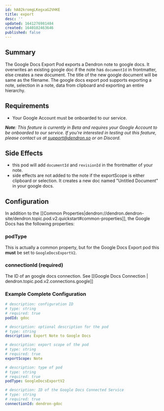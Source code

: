 ```yaml
---
id: hA02kromgLKegxaG2VHKE
title: export
desc: ''
updated: 1641276981484
created: 1640102463646
published: false
---
```


## Summary

The Google Docs Export Pod exports a Dendron note to google docs. It overwrites an existing google doc if the note has `documentId` in frontmatter, else creates a new document. The title of the new google document will be same as the filename. 
The google docs export pod supports exporting a note, selection in a note, data from clipboard and exporting an entire hierarchy. 

## Requirements
- Your Google Account must be onboarded to our service.

_**Note**: This feature is currently in Beta and requires your Google Account to be onboarded to our service. If you're interested in testing out this feature, please contact us at support@dendron.so or on Discord._

## Side Effects
-  this pod will add `documentId` and `revisionId` in the frontmatter of your note.
- side effects are not added to the note if the exportScope is either clipboard or selection. It creates a new doc named "Untitled Document" in your google docs.

## Configuration

In addition to the [[Common Properties|dendron://dendron.dendron-site/dendron.topic.pod.v2.quickstart#common-properties]], the Google Docs has the following properties:

### podType

This is actually a common property, but for the Google Docs Export pod this **must** be set to `GoogleDocsExportV2`.

### connectionId (required)

The ID of an google docs connection. See [[Google Docs Connection | dendron.topic.pod.v2.connections.google]]


### Example Complete Configuration
```yml
# description: configuration ID
# type: string
# required: true
podId: gdoc

# description: optional description for the pod
# type: string
description: Export Note to Google Docs

# description: export scope of the pod
# type: string
# required: true
exportScope: Note

# description: type of pod
# type: string
# required: true
podType: GoogleDocsExportV2

# description: ID of the Google Docs Connected Service
# type: string
# required: true
connectionId: dendron-gdoc
```
